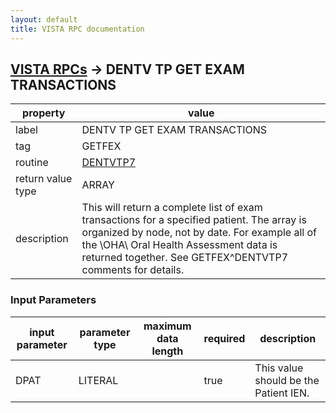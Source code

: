 ```yaml
---
layout: default
title: VISTA RPC documentation
---
```




## [VISTA RPCs](TableOfContent.md) &#8594; DENTV TP GET EXAM TRANSACTIONS 

 property | value 
--- | --- 
 label | DENTV TP GET EXAM TRANSACTIONS
 tag | GETFEX
 routine | [DENTVTP7](http://code.osehra.org/dox/Routine_DENTVTP7_source.html)
 return value type | ARRAY
 description | This will return a complete list of exam transactions for a specified patient. The array is organized by node, not by date. For example all of the \OHA\ Oral Health Assessment data is returned together. See GETFEX^DENTVTP7 comments for details.

### Input Parameters

| input parameter | parameter type | maximum data length | required | description | 
| --- | --- | --- | --- | --- | 
| DPAT | LITERAL |  | true | This value should be the Patient IEN. | 